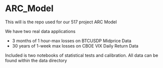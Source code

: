 # ARC_Model

This will is the repo used for our 517 project ARC Model

We have two real data applications
- 3 months of 1 hour-max losses on BTCUSDP Midprice Data
- 30 years of 1-week max losses on CBOE VIX Daily Return Data

Included is two notebooks of statistical tests and calibration. All data can be found within the data directory
